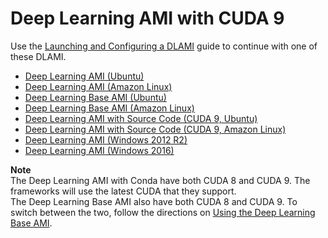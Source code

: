 # Deep Learning AMI with CUDA 9<a name="cuda9"></a>

Use the [Launching and Configuring a DLAMI](launch-config.md) guide to continue with one of these DLAMI\.
+ [Deep Learning AMI \(Ubuntu\)](https://aws.amazon.com/marketplace/pp/B077GCH38C)
+ [Deep Learning AMI \(Amazon Linux\)](https://aws.amazon.com/marketplace/pp/B077GF11NF)
+ [Deep Learning Base AMI \(Ubuntu\)](https://aws.amazon.com/marketplace/pp/B077GCZ4GR)
+ [Deep Learning Base AMI \(Amazon Linux\)](https://aws.amazon.com/marketplace/pp/B077GFM7L7)
+ [Deep Learning AMI with Source Code \(CUDA 9, Ubuntu\)](https://aws.amazon.com/marketplace/pp/B076TGJHY1)
+ [Deep Learning AMI with Source Code \(CUDA 9, Amazon Linux\)](https://aws.amazon.com/marketplace/pp/B076T8RSXY)
+ [Deep Learning AMI \(Windows 2012 R2\)](https://aws.amazon.com/marketplace/pp/B0785ML9TV)
+ [Deep Learning AMI \(Windows 2016\)](https://aws.amazon.com/marketplace/pp/B077Y5DJ8H)

**Note**  
The Deep Learning AMI with Conda have both CUDA 8 and CUDA 9\. The frameworks will use the latest CUDA that they support\.  
The Deep Learning Base AMI also have both CUDA 8 and CUDA 9\. To switch between the two, follow the directions on [Using the Deep Learning Base AMI](tutorial-base.md)\.